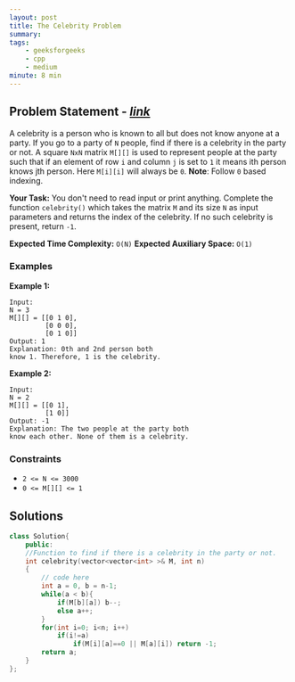 ```yaml
---
layout: post
title: The Celebrity Problem       
summary:
tags:
    - geeksforgeeks
    - cpp
    - medium
minute: 8 min
---
```


## Problem Statement - [*link*](https://practice.geeksforgeeks.org/problems/the-celebrity-problem/0/?t#)  

A celebrity is a person who is known to all but does not know anyone at a party. If you go to a party of `N` people, find if there is a celebrity in the party or not.
A square `NxN` matrix `M[][]` is used to represent people at the party such that if an element of row `i` and column `j`  is set to `1` it means ith person knows jth person. Here `M[i][i]` will always be `0`.
**Note**: Follow `0` based indexing.


**Your Task:** 
You don't need to read input or print anything. Complete the function `celebrity()` which takes the matrix `M` and its size `N` as input parameters and returns the index of the celebrity. If no such celebrity is present, return `-1`.

**Expected Time Complexity:** `O(N)` 
**Expected Auxiliary Space:** `O(1)`

### Examples

**Example 1:**   
```
Input:
N = 3
M[][] = [[0 1 0],
         [0 0 0], 
         [0 1 0]]
Output: 1
Explanation: 0th and 2nd person both
know 1. Therefore, 1 is the celebrity.
```

**Example 2:**   
```
Input:
N = 2
M[][] = [[0 1],
         [1 0]]
Output: -1
Explanation: The two people at the party both
know each other. None of them is a celebrity.
```


### Constraints

+ `2 <= N <= 3000`
+ `0 <= M[][] <= 1`

## Solutions

```cpp
class Solution{
    public:
    //Function to find if there is a celebrity in the party or not.
    int celebrity(vector<vector<int> >& M, int n) 
    {
        // code here 
        int a = 0, b = n-1;
        while(a < b){
            if(M[b][a]) b--;
            else a++;
        }
        for(int i=0; i<n; i++)
            if(i!=a) 
                if(M[i][a]==0 || M[a][i]) return -1;
        return a; 
    }
};
```

